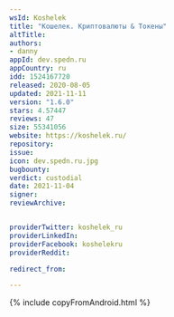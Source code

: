 ```yaml
---
wsId: Koshelek
title: "Кошелек. Криптовалюты & Токены"
altTitle: 
authors:
- danny
appId: dev.spedn.ru
appCountry: ru
idd: 1524167720
released: 2020-08-05
updated: 2021-11-11
version: "1.6.0"
stars: 4.57447
reviews: 47
size: 55341056
website: https://koshelek.ru/
repository: 
issue: 
icon: dev.spedn.ru.jpg
bugbounty: 
verdict: custodial
date: 2021-11-04
signer: 
reviewArchive:


providerTwitter: koshelek_ru
providerLinkedIn: 
providerFacebook: koshelekru
providerReddit: 

redirect_from:

---
```


{% include copyFromAndroid.html %}
